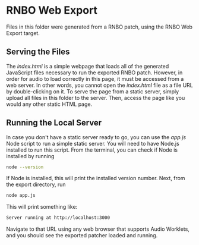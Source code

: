 # RNBO Web Export

Files in this folder were generated from a RNBO patch, using the RNBO Web Export target.

## Serving the Files

The _index.html_ is a simple webpage that loads all of the generated JavaScript files necessary to run the exported RNBO patch. However, in order for audio to load correctly in this page, it must be accessed from a web server. In other words, you cannot open the _index.html_ file as a file URL by double-clicking on it. To serve the page from a static server, simply upload all files in this folder to the server. Then, access the page like you would any other static HTML page.

## Running the Local Server

In case you don't have a static server ready to go, you can use the _app.js_ Node script to run a simple static server. You will need to have Node.js installed to run this script. From the terminal, you can check if Node is installed by running

```bash
node --version
```

If Node is installed, this will print the installed version number. Next, from the export directory, run

```bash
node app.js
```

This will print something like:

```bash
Server running at http://localhost:3000
```

Navigate to that URL using any web browser that supports Audio Worklets, and you should see the exported patcher loaded and running.
